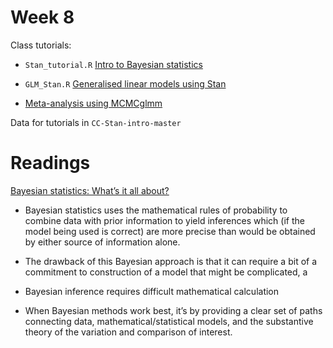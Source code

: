 # Week 8 

Class tutorials: 

* `Stan_tutorial.R` [Intro to Bayesian statistics](https://ourcodingclub.github.io/tutorials/stan-intro/)

* `GLM_Stan.R` [Generalised linear models using Stan](https://ourcodingclub.github.io/tutorials/stan-2/)

* [Meta-analysis using MCMCglmm](https://ourcodingclub.github.io/tutorials/mcmcglmm/)

Data for tutorials in `CC-Stan-intro-master`

# Readings 

[Bayesian statistics: What’s it all about?](http://andrewgelman.com/2016/12/13/bayesian-statistics-whats/)


* Bayesian statistics uses the mathematical rules of probability to combine data with prior information to yield inferences which (if the model being used is correct) are more precise than would be obtained by either source of information alone.

* The drawback of this Bayesian approach is that it can require a bit of a commitment to construction of a model that might be complicated, a

*  Bayesian inference requires difficult mathematical calculation

*  When Bayesian methods work best, it’s by providing a clear set of paths connecting data, mathematical/statistical models, and the substantive theory of the variation and comparison of interest. 

